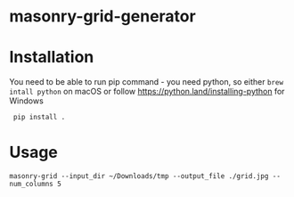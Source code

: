 # masonry-grid-generator

# Installation
You need to be able to run pip command - you need python, so either `brew intall python` on macOS or follow https://python.land/installing-python for Windows

` pip install .`

# Usage
`masonry-grid --input_dir ~/Downloads/tmp --output_file ./grid.jpg --num_columns 5`
